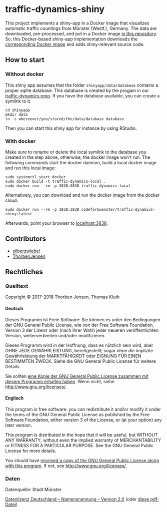 # traffic-dynamics-shiny
This project implements a shiny-app in a Docker image that visualizes automatic traffic countings from Münster (Westf.), Germany.
The data are downloaded, pre-processed, and put in a Docker image [in this repository](https://github.com/codeformuenster/traffic-dynamics).
So, this Docker-based shiny-app implementation downloads the [corresponding Docker image](https://hub.docker.com/r/codeformuenster/traffic-dynamics/) and adds shiny-relevant source code.

## How to start

### Without docker

This shiny app assumes that the folder `shinyapp/data/database` contains a proper sqlite database. This database is created by the progam in our [traffic-dynamics repo](https://www.github.com/codeformuenster/traffic-dynamics).
If you have the database available, you can create a symlink to it.

```
cd shinyapp
mkdir data
ln -s whereever/you/stored/the/data/database database
```

Then you can start this shiny app for instance by using RStudio.


### With docker

Make sure to rename or delete the local symlink to the database you created in the step above, otherwise, the docker image won't run.
The following commands start the docker daemon, build a local docker image and run this local image:

```
sudo systemctl start docker
sudo docker build -t traffic-dynamics-local .
sudo docker run --rm -p 3838:3838 traffic-dynamics-local
```

Alternatively, you can download and run the docker image from the docker cloud:
```
sudo docker run --rm -p 3838:3838 codeformuenster/traffic-dynamics-shiny:latest
```

Afterwards, point your browser to [localhost:3838](localhost:3838).

## Contributors

* [silberzwiebel](https://github.com/silberzwiebel)
* [ThorbenJensen](https://github.com/ThorbenJensen)

## Rechtliches

### Quelltext

Copyright © 2017-2018 Thorben Jensen, Thomas Kluth

#### Deutsch 

Dieses Programm ist Freie Software: Sie können es unter den Bedingungen
der GNU General Public License, wie von der Free Software Foundation,
Version 3 der Lizenz oder (nach Ihrer Wahl) jeder neueren
veröffentlichten Version, weiterverbreiten und/oder modifizieren.

Dieses Programm wird in der Hoffnung, dass es nützlich sein wird, aber
OHNE JEDE GEWÄHRLEISTUNG, bereitgestellt; sogar ohne die implizite
Gewährleistung der MARKTFÄHIGKEIT oder EIGNUNG FÜR EINEN BESTIMMTEN ZWECK.
Siehe die GNU General Public License für weitere Details.

Sie sollten [eine Kopie der GNU General Public License zusammen mit diesem
Programm erhalten haben](COPYING). Wenn nicht, siehe <http://www.gnu.org/licenses/>.

#### Englisch

This program is free software: you can redistribute it and/or modify
it under the terms of the GNU General Public License as published by
the Free Software Foundation, either version 3 of the License, or
(at your option) any later version.

This program is distributed in the hope that it will be useful,
but WITHOUT ANY WARRANTY; without even the implied warranty of
MERCHANTABILITY or FITNESS FOR A PARTICULAR PURPOSE. See the
GNU General Public License for more details.

You should have [received a copy of the GNU General Public License
along with this program](COPYING). If not, see <http://www.gnu.org/licenses/>.

### Daten

Datenquelle: Stadt Münster

[Datenlizenz Deutschland – Namensnennung – Version 2.0](http://www.govdata.de/dl-de/by-2-0) (oder [diese pdf-Datei](doc/Stadt_MS_OpenData_Datenlizenz_Deutschland.pdf))
